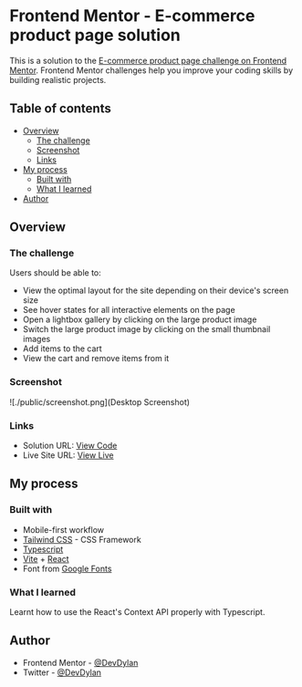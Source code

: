 # Frontend Mentor - E-commerce product page solution

This is a solution to the [E-commerce product page challenge on Frontend Mentor](https://www.frontendmentor.io/challenges/ecommerce-product-page-UPsZ9MJp6). Frontend Mentor challenges help you improve your coding skills by building realistic projects.

## Table of contents

- [Overview](#overview)
  - [The challenge](#the-challenge)
  - [Screenshot](#screenshot)
  - [Links](#links)
- [My process](#my-process)
  - [Built with](#built-with)
  - [What I learned](#what-i-learned)
- [Author](#author)

## Overview

### The challenge

Users should be able to:

- View the optimal layout for the site depending on their device's screen size
- See hover states for all interactive elements on the page
- Open a lightbox gallery by clicking on the large product image
- Switch the large product image by clicking on the small thumbnail images
- Add items to the cart
- View the cart and remove items from it

### Screenshot

![./public/screenshot.png](Desktop Screenshot)

### Links

- Solution URL: [View Code](https://github.com/Dev-Dylann/ecommerce-product-page)
- Live Site URL: [View Live](https://devdylann-ecommerce-product-page.netlify.app)

## My process

### Built with

- Mobile-first workflow
- [Tailwind CSS](https://tailwindcss.com/) - CSS Framework
- [Typescript](https://www.typescriptlang.org/)
- [Vite](https://vitejs.dev/) + [React](https://reactjs.org/)
- Font from [Google Fonts](https://fonts.google.com/)

### What I learned

Learnt how to use the React's Context API properly with Typescript.

## Author

- Frontend Mentor - [@DevDylan](https://www.frontendmentor.io/profile/Dev-Dylann)
- Twitter - [@DevDylan](https://twitter.com/TunmiseTubi)
